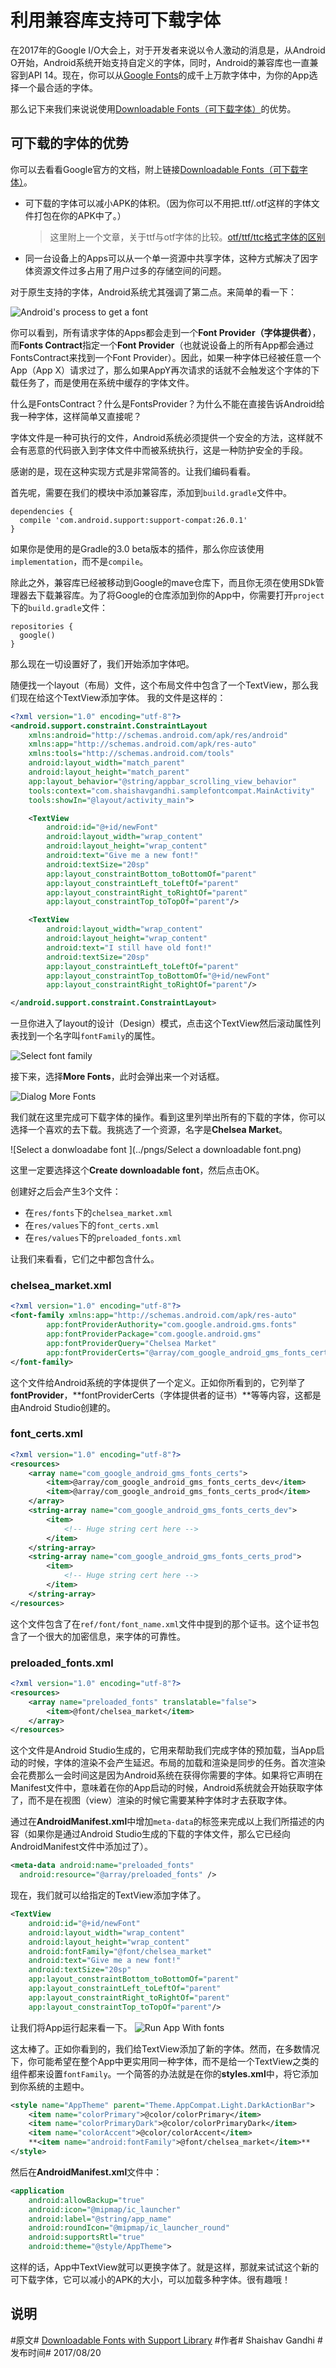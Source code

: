 # 利用兼容库支持可下载字体

在2017年的Google I/O大会上，对于开发者来说以令人激动的消息是，从Android O开始，Android系统开始支持自定义的字体，同时，Android的兼容库也一直兼容到API 14。现在，你可以从[Google Fonts](https://fonts.google.com)的成千上万款字体中，为你的App选择一个最合适的字体。

那么记下来我们来说说使用[Downloadable Fonts（可下载字体）](https://developer.android.com/guide/topics/ui/look-and-feel/downloadable-fonts.html#adding-certificates)的优势。

## 可下载的字体的优势

你可以去看看Google官方的文档，附上链接[Downloadable Fonts（可下载字体）](https://developer.android.com/guide/topics/ui/look-and-feel/downloadable-fonts.html#adding-certificates)。

- 可下载的字体可以减小APK的体积。（因为你可以不用把.ttf/.otf这样的字体文件打包在你的APK中了。）
  
  > 这里附上一个文章，关于ttf与otf字体的比较。[otf/ttf/ttc格式字体的区别](https://jingyan.baidu.com/article/5d6edee2fe14f299eadeec1c.html)
  
- 同一台设备上的Apps可以从一个单一资源中共享字体，这种方式解决了因字体资源文件过多占用了用户过多的存储空间的问题。

对于原生支持的字体，Android系统尤其强调了第二点。来简单的看一下：

![Android's process to get a font](../pngs/AndroidProcessToGetAFont.png)

你可以看到，所有请求字体的Apps都会走到一个**Font Provider（字体提供者）**，而**Fonts Contract**指定一个**Font Provider**（也就说设备上的所有App都会通过FontsContract来找到一个Font Provider）。因此，如果一种字体已经被任意一个App（App X）请求过了，那么如果AppY再次请求的话就不会触发这个字体的下载任务了，而是使用在系统中缓存的字体文件。

什么是FontsContract？什么是FontsProvider？为什么不能在直接告诉Android给我一种字体，这样简单又直接呢？

字体文件是一种可执行的文件，Android系统必须提供一个安全的方法，这样就不会有恶意的代码嵌入到字体文件中而被系统执行，这是一种防护安全的手段。

感谢的是，现在这种实现方式是非常简答的。让我们编码看看。

首先呢，需要在我们的模块中添加兼容库，添加到`build.gradle`文件中。
```
dependencies {
  compile 'com.android.support:support-compat:26.0.1'
}
```

如果你是使用的是Gradle的3.0 beta版本的插件，那么你应该使用`implementation`，而不是`compile`。

除此之外，兼容库已经被移动到Google的mave仓库下，而且你无须在使用SDk管理器去下载兼容库。为了将Google的仓库添加到你的App中，你需要打开`project`下的`build.gradle`文件：
```
repositories {
  google()
}
```

那么现在一切设置好了，我们开始添加字体吧。

随便找一个layout（布局）文件，这个布局文件中包含了一个TextView，那么我们现在给这个TextView添加字体。 我的文件是这样的：

```xml
<?xml version="1.0" encoding="utf-8"?>
<android.support.constraint.ConstraintLayout
    xmlns:android="http://schemas.android.com/apk/res/android"
    xmlns:app="http://schemas.android.com/apk/res-auto"
    xmlns:tools="http://schemas.android.com/tools"
    android:layout_width="match_parent"
    android:layout_height="match_parent"
    app:layout_behavior="@string/appbar_scrolling_view_behavior"
    tools:context="com.shaishavgandhi.samplefontcompat.MainActivity"
    tools:showIn="@layout/activity_main">

    <TextView
        android:id="@+id/newFont"
        android:layout_width="wrap_content"
        android:layout_height="wrap_content"
        android:text="Give me a new font!"
        android:textSize="20sp"
        app:layout_constraintBottom_toBottomOf="parent"
        app:layout_constraintLeft_toLeftOf="parent"
        app:layout_constraintRight_toRightOf="parent" 
        app:layout_constraintTop_toTopOf="parent"/>

    <TextView
        android:layout_width="wrap_content"
        android:layout_height="wrap_content"
        android:text="I still have old font!"
        android:textSize="20sp"
        app:layout_constraintLeft_toLeftOf="parent"
        app:layout_constraintTop_toBottomOf="@+id/newFont"
        app:layout_constraintRight_toRightOf="parent"/>

</android.support.constraint.ConstraintLayout>
```
一旦你进入了layout的设计（Design）模式，点击这个TextView然后滚动属性列表找到一个名字叫`fontFamily`的属性。

![Select font family](../pngs/SelectFontFamily.png)

接下来，选择**More Fonts**，此时会弹出来一个对话框。

![Dialog More Fonts](../pngs/DialogMoreFonts.png)

我们就在这里完成可下载字体的操作。看到这里列举出所有的下载的字体，你可以选择一个喜欢的去下载。我挑选了一个资源，名字是**Chelsea Market**。

![Select a donwloadabe font  ](../pngs/Select a downloadable font.png)

这里一定要选择这个**Create downloadable font**，然后点击OK。

创建好之后会产生3个文件：

- 在`res/fonts`下的`chelsea_market.xml`
- 在`res/values`下的`font_certs.xml`
- 在`res/values`下的`preloaded_fonts.xml`

让我们来看看，它们之中都包含什么。

### chelsea_market.xml
```xml
<?xml version="1.0" encoding="utf-8"?>
<font-family xmlns:app="http://schemas.android.com/apk/res-auto"
        app:fontProviderAuthority="com.google.android.gms.fonts"
        app:fontProviderPackage="com.google.android.gms"
        app:fontProviderQuery="Chelsea Market"
        app:fontProviderCerts="@array/com_google_android_gms_fonts_certs">
</font-family>
```
这个文件给Android系统的字体提供了一个定义。正如你所看到的，它列举了**fontProvider**，**fontProviderCerts（字体提供者的证书）**等等内容，这都是由Android Studio创建的。

### font_certs.xml
```xml
<?xml version="1.0" encoding="utf-8"?>
<resources>
    <array name="com_google_android_gms_fonts_certs">
        <item>@array/com_google_android_gms_fonts_certs_dev</item>
        <item>@array/com_google_android_gms_fonts_certs_prod</item>
    </array>
    <string-array name="com_google_android_gms_fonts_certs_dev">
        <item>
            <!-- Huge string cert here -->
        </item>
    </string-array>
    <string-array name="com_google_android_gms_fonts_certs_prod">
        <item>
            <!-- Huge string cert here -->
        </item>
    </string-array>
</resources>
```
这个文件包含了在`ref/font/font_name.xml`文件中提到的那个证书。这个证书包含了一个很大的加密信息，来字体的可靠性。

###  preloaded_fonts.xml
```xml
<?xml version="1.0" encoding="utf-8"?>
<resources>
    <array name="preloaded_fonts" translatable="false">
        <item>@font/chelsea_market</item>
    </array>
</resources>
```
这个文件是Android Studio生成的，它用来帮助我们完成字体的预加载，当App启动的时候，字体的渲染不会产生延迟。布局的加载和渲染是同步的任务。首次渲染会花费那么一会时间这是因为Android系统在获得你需要的字体。如果将它声明在Manifest文件中，意味着在你的App启动的时候，Android系统就会开始获取字体了，而不是在视图（view）渲染的时候它需要某种字体时才去获取字体。

通过在**AndroidManifest.xml**中增加`meta-data`的标签来完成以上我们所描述的内容（如果你是通过Android Studio生成的下载的字体文件，那么它已经向AndroidManifest文件中添加过了）。

```xml
<meta-data android:name="preloaded_fonts"
  android:resource="@array/preloaded_fonts" />
```

现在，我们就可以给指定的TextView添加字体了。
```xml
<TextView
    android:id="@+id/newFont"
    android:layout_width="wrap_content"
    android:layout_height="wrap_content"
    android:fontFamily="@font/chelsea_market"
    android:text="Give me a new font!"
    android:textSize="20sp"
    app:layout_constraintBottom_toBottomOf="parent"
    app:layout_constraintLeft_toLeftOf="parent"
    app:layout_constraintRight_toRightOf="parent"
    app:layout_constraintTop_toTopOf="parent"/>
```

让我们将App运行起来看一下。
![Run App With fonts](../pngs/RunAppWithFonts.png)

这太棒了。正如你看到的，我们给TextView添加了新的字体。然而，在多数情况下，你可能希望在整个App中更实用同一种字体，而不是给一个TextView之类的组件都来设置`fontFamily`。一个简答的办法就是在你的**styles.xml**中，将它添加到你系统的主题中。

```xml
<style name="AppTheme" parent="Theme.AppCompat.Light.DarkActionBar">
    <item name="colorPrimary">@color/colorPrimary</item>
    <item name="colorPrimaryDark">@color/colorPrimaryDark</item>
    <item name="colorAccent">@color/colorAccent</item>
    **<item name="android:fontFamily">@font/chelsea_market</item>**
</style>
```

然后在**AndroidManifest.xml**文件中：
```xml
<application
    android:allowBackup="true"
    android:icon="@mipmap/ic_launcher"
    android:label="@string/app_name"
    android:roundIcon="@mipmap/ic_launcher_round"
    android:supportsRtl="true"
    android:theme="@style/AppTheme">
```

这样的话，App中TextView就可以更换字体了。就是这样，那就来试试这个新的可下载字体，它可以减小的APK的大小，可以加载多种字体。很有趣哦！

## 说明

\#原文#  [Downloadable Fonts with Support Library](https://android.jlelse.eu/downloadable-fonts-with-support-library-31ba51848655)
\#作者#  Shaishav Gandhi
\#发布时间# 2017/08/20